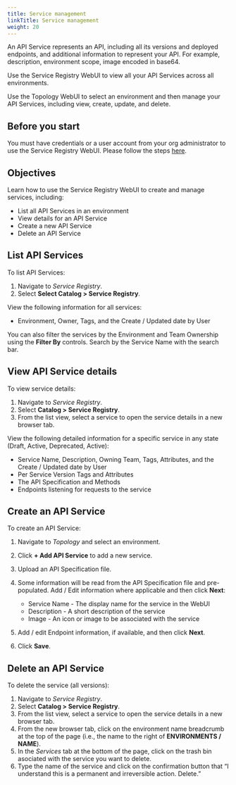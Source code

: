```yaml
---
title: Service management
linkTitle: Service management
weight: 20
---
```


An API Service represents an API, including all its versions and deployed endpoints, and additional information to represent your API. For example, description, environment scope, image encoded in base64.

Use the Service Registry WebUI to view all your API Services across all environments.

Use the Topology WebUI to select an environment and then manage your API Services, including view, create, update, and delete.

## Before you start

You must have credentials or a user account from your org administrator to use the Service Registry WebUI.  Please follow the steps [here](https://docs.axway.com/bundle/platform-management/page/docs/management_guide/organizations/managing_organizations/index.html#managing-users).

## Objectives

Learn how to use the Service Registry WebUI to create and manage services, including:

* List all API Services in an environment
* View details for an API Service
* Create a new API Service
* Delete an API Service

## List API Services

To list API Services:

1. Navigate to *Service Registry*.
2. Select **Select Catalog > Service Registry**.

View the following information for all services:

* Environment, Owner, Tags, and the Create / Updated date by User

You can also filter the services by the Environment and Team Ownership using the **Filter By** controls. Search by the Service Name with the search bar.

## View API Service details

To view service details:

1. Navigate to *Service Registry*.
2. Select **Catalog > Service Registry**.
3. From the list view, select a service to open the service details in a new browser tab.

View the following detailed information for a specific service in any state (Draft, Active, Deprecated, Active):

* Service Name, Description, Owning Team, Tags, Attributes, and the Create / Updated date by User
* Per Service Version Tags and Attributes
* The API Specification and Methods
* Endpoints listening for requests to the service

## Create an API Service

To create an API Service:

1. Navigate to *Topology* and select an environment.
2. Click **+ Add API Service** to add a new service.
3. Upload an API Specification file.
4. Some information will be read from the API Specification file and pre-populated. Add / Edit information where applicable and then click **Next**:

    * Service Name - The display name for the service in the WebUI
    * Description - A short description of the service
    * Image - An icon or image to be associated with the service

5. Add / edit Endpoint information, if available, and then click **Next**.
6. Click **Save**.

## Delete an API Service

To delete the service (all versions):

1. Navigate to *Service Registry*.
2. Select **Catalog > Service Registry**.
3. From the list view, select a service to open the service details in a new browser tab.
4. From the new browser tab, click on the environment name breadcrumb at the top of the page (i.e., the name to the right of **ENVIRONMENTS / NAME**).
5. In the *Services* tab at the bottom of the page, click on the trash bin asociated with the service you want to delete.
6. Type the name of the service and click on the confirmation button that “I understand this is a permanent and irreversible action. Delete.”
